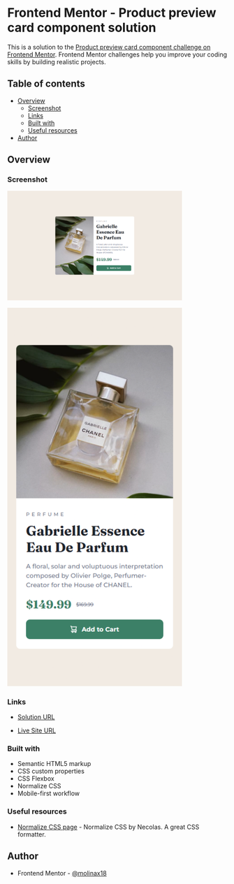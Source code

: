 # Frontend Mentor - Product preview card component solution

This is a solution to the [Product preview card component challenge on Frontend Mentor](https://www.frontendmentor.io/challenges/product-preview-card-component-GO7UmttRfa). Frontend Mentor challenges help you improve your coding skills by building realistic projects. 

## Table of contents

- [Overview](#overview)
  - [Screenshot](#screenshot)
  - [Links](#links)
  - [Built with](#built-with)
  - [Useful resources](#useful-resources)
- [Author](#author)

## Overview

### Screenshot

<img
  src="./public/screenshots/product-preview-card-desktop.png"
  alt="Screenshot of the Product preview card project in desktop size"
  width="400"
  height="auto"
  style="display:inline-block; margin-rigth:5px;" />

<img
  src="./public/screenshots/product-preview-card-mobile.png"
  alt="Screenshot of the Product preview card project in mobile size"
  width="400"
  height="auto"
  style="display:inline-block;" />

### Links
- [Solution URL](https://github.com/molinax18/fm-product-preview-card)

- [Live Site URL](https://molinax18.github.io/fm-product-preview-card/)

### Built with
- Semantic HTML5 markup
- CSS custom properties
- CSS Flexbox
- Normalize CSS
- Mobile-first workflow

### Useful resources
- [Normalize CSS page](https://necolas.github.io/normalize.css/) - Normalize CSS by Necolas. A great CSS formatter.

## Author
- Frontend Mentor - [@molinax18](https://www.frontendmentor.io/profile/molinax18)